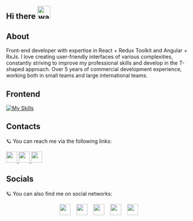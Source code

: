## Hi there <img src="https://raw.githubusercontent.com/MartinHeinz/MartinHeinz/master/wave.gif" alt="waving" width="35px"/>

## About
Front-end developer with expertise in React + Redux Toolkit and Angular + RxJs. I love creating user-friendly interfaces of various complexities, constantly striving to improve my professional skills and develop in the T-shaped approach. Over 5 years of commercial development experience, working both in small teams and large international teams.

## Frontend
[![My Skills](https://skillicons.dev/icons?i=react,redux,angular,next,js,ts,html,css,sass,less)](https://skillicons.dev)


## Contacts
🪐 You can reach me via the following links:

<div>
   <a href="https://api.whatsapp.com/send?phone=79601254138">
      <img src="https://upload.wikimedia.org/wikipedia/commons/6/6b/WhatsApp.svg" width="30px" />
   </a>
   <a href="https://t.me/AlexanderEvstafiadi">
      <img src="https://upload.wikimedia.org/wikipedia/commons/thumb/8/82/Telegram_logo.svg/640px-Telegram_logo.svg.png" width="30px" />
   </a>
   <a href="mailto:aleksandrevstafiadi@gmail.com">
      <img src="https://upload.wikimedia.org/wikipedia/commons/thumb/7/7e/Gmail_icon_%282020%29.svg/2560px-Gmail_icon_%282020%29.svg.png" width="30px" />
   </a>
</div>

## Socials
🪐 You can also find me on social networks:

<div style="display: flex; flex-wrap: wrap; gap: 16px; margin: auto; width: fit-content;">
  <a href="https://www.linkedin.com/in/alexander-evstafiadi">
    <img src="https://upload.wikimedia.org/wikipedia/commons/thumb/c/ca/LinkedIn_logo_initials.png/640px-LinkedIn_logo_initials.png" width="30px" />
  </a>
  <a href="https://leetcode.com/u/a1exevs">
    <img src="https://cdn.iconscout.com/icon/free/png-256/free-leetcode-3628885-3030025.png" width="30px" />
  </a>
  <a href="https://github.com/a1exevs">
    <img src="https://icon-library.com/images/github-icon/github-icon-1.jpg" width="30px" />
  </a>
  <a href="https://www.youtube.com/@alexevs-gb">
     <img src="https://upload.wikimedia.org/wikipedia/commons/7/72/YouTube_social_white_square_%282017%29.svg" width="30px" />
  </a>
  <a href="https://www.instagram.com/alexevs_gb">
    <img src="https://www.pngall.com/wp-content/uploads/5/Instagram-Logo-PNG-Image.png" width="30px" />
  </a>
</div>
  
<br/>
